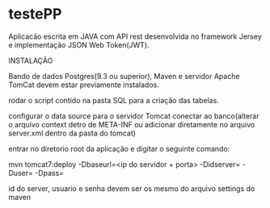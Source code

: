 # testePP

Aplicacão escrita em JAVA com API rest desenvolvida no framework Jersey e implementação JSON Web Token(JWT).

INSTALAÇÃO

Bando de dados Postgres(9.3 ou superior), Maven e servidor Apache TomCat devem estar previamente instalados.

rodar o script contido na pasta SQL para a criação das tabelas.

configurar o data source para o servidor Tomcat conectar ao banco(alterar o arquivo context detro de META-INF ou adicionar diretamente no arquivo server.xml dentro da pasta do tomcat)

entrar no diretorio root da aplicação e digitar o seguinte comando:

mvn tomcat7:deploy -Dbaseurl=<ip do servidor + porta> -Didserver=<id do server> -Duser=<usuario> -Dpass=<senha>

id do server, usuario e senha devem ser os mesmo do arquivo settings do maven

